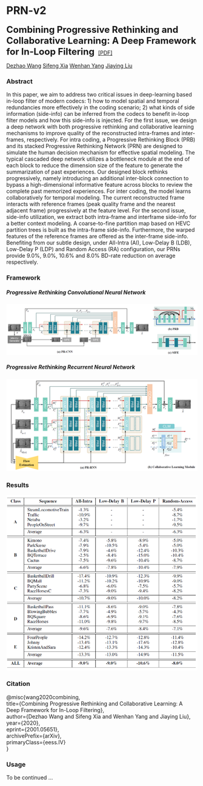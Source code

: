 # PRN-v2

<b><font size="5">Combining Progressive Rethinking and Collaborative Learning: A Deep Framework for In-Loop Filtering </font></b> [[PDF]](https://arxiv.org/abs/2001.05651)

[Dezhao Wang](https://dezhao-wang.github.io/)     [Sifeng Xia](https://pigundermoon.github.io/)    [Wenhan Yang](https://flyywh.github.io/)    [Jiaying Liu](http://39.96.165.147/people/liujiaying.html)



### Abstract

In this paper, we aim to address two critical issues in deep-learning based in-loop filter of modern codecs: 1) how to model spatial and temporal redundancies more effectively in the coding scenario; 2) what kinds of side information (side-info) can be inferred from the codecs to benefit in-loop filter models and how this side-info is injected. For the first issue, we design a deep network with both progressive rethinking and collaborative learning mechanisms to improve quality of the reconstructed intra-frames and inter-frames, respectively. For intra coding, a Progressive Rethinking Block (PRB) and its stacked Progressive Rethinking Network (PRN) are designed to simulate the human decision mechanism for effective spatial modeling. The typical cascaded deep network utilizes a bottleneck module at the end of each block to reduce the dimension size of the feature to generate the summarization of past experiences. Our designed block rethinks progressively, namely introducing an additional inter-block connection to bypass a high-dimensional informative feature across blocks to review the complete past memorized experiences. For inter coding, the model learns collaboratively for temporal modeling. The current reconstructed frame interacts with reference frames (peak quality frame and the nearest adjacent frame) progressively at the feature level. For the second issue, side-info utilization, we extract both intra-frame and interframe side-info for a better context modeling. A coarse-to-fine partition map based on HEVC partition trees is built as the intra-frame side-info. Furthermore, the warped features of the reference frames are offered as the inter-frame side-info. Benefiting from our subtle design, under All-Intra (AI), Low-Delay B (LDB), Low-Delay P (LDP) and Random Access (RA) configuration, our PRNs provide 9.0%, 9.0%, 10.6% and 8.0% BD-rate reduction on average respectively.



### Framework

##### Progressive Rethinking Convolutional Neural Network

![1579579970594](./img/PR-CNN.png)



##### Progressive Rethinking Recurrent Neural Network

![1579580013146](./img/PR-RNN.png)



### Results

![1579580053597](./img/Result.png)



### Citation

@misc{wang2020combining,  
    title={Combining Progressive Rethinking and Collaborative Learning: A Deep Framework for In-Loop Filtering},  
    author={Dezhao Wang and Sifeng Xia and Wenhan Yang and Jiaying Liu},  
    year={2020},  
    eprint={2001.05651},  
    archivePrefix={arXiv},  
    primaryClass={eess.IV}  
}





### Usage

To be continued ...